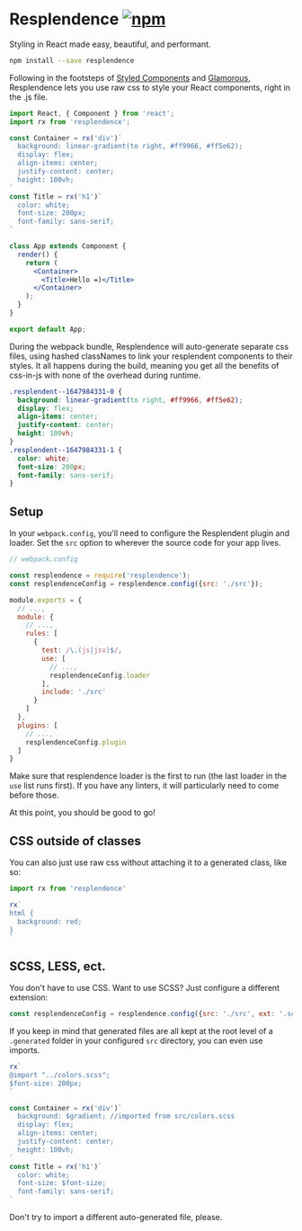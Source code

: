 # Resplendence [![npm](https://img.shields.io/npm/v/resplendence.svg)](https://www.npmjs.com/package/resplendence)

Styling in React made easy, beautiful, and performant.

```bash
npm install --save resplendence
```

Following in the footsteps of [Styled Components](https://github.com/styled-components/styled-components) and [Glamorous](https://github.com/paypal/glamorous), Resplendence lets you use raw css to style your React components, right in the .js file.

```jsx
import React, { Component } from 'react';
import rx from 'resplendence';

const Container = rx('div')`
  background: linear-gradient(to right, #ff9966, #ff5e62);
  display: flex;
  align-items: center;
  justify-content: center;
  height: 100vh;
`
const Title = rx('h1')`
  color: white;
  font-size: 200px;
  font-family: sans-serif;
`

class App extends Component {
  render() {
    return (
      <Container>
        <Title>Hello =)</Title>
      </Container>
    );
  }
}

export default App;
```

During the webpack bundle, Resplendence will auto-generate separate css files, using hashed classNames to link your resplendent components to their styles. It all happens during the build, meaning you get all the benefits of css-in-js with none of the overhead during runtime.

```css
.resplendent--1647984331-0 {
  background: linear-gradient(to right, #ff9966, #ff5e62);
  display: flex;
  align-items: center;
  justify-content: center;
  height: 100vh;
}
.resplendent--1647984331-1 {
  color: white;
  font-size: 200px;
  font-family: sans-serif;
}
```

## Setup

In your `webpack.config`, you'll need to configure the Resplendent plugin and loader. Set the `src` option to wherever the source code for your app lives.

```js
// webpack.config

const resplendence = require('resplendence');
const resplendenceConfig = resplendence.config({src: './src'});

module.exports = {
  // ...,
  module: {
    // ...,
    rules: [
      {
        test: /\.(js|jsx)$/,
        use: [
          // ...,
          resplendenceConfig.loader
        ],
        include: './src'
      }
    ]
  },
  plugins: [
    // ...,
    resplendenceConfig.plugin
  ]
}
```

Make sure that resplendence loader is the first to run (the last loader in the `use` list runs first). If you have any linters, it will particularly need to come before those.

At this point, you should be good to go! 

## CSS outside of classes
You can also just use raw css without attaching it to a generated class, like so:

```jsx
import rx from 'resplendence'

rx`
html {
  background: red;
}
`
```

## SCSS, LESS, ect.
You don't have to use CSS. Want to use SCSS? Just configure a different extension:

```js
const resplendenceConfig = resplendence.config({src: './src', ext: '.scss'});
```

If you keep in mind that generated files are all kept at the root level of a `.generated` folder in your configured `src` directory, you can even use imports.

```jsx
rx`
@import "../colors.scss";
$font-size: 200px;
`

const Container = rx('div')`
  background: $gradient; //imported from src/colors.scss
  display: flex;
  align-items: center;
  justify-content: center;
  height: 100vh;
`
const Title = rx('h1')`
  color: white;
  font-size: $font-size;
  font-family: sans-serif;
`
```

Don't try to import a different auto-generated file, please.

